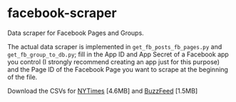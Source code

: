 # facebook-scraper
Data scraper for Facebook Pages and Groups.

The actual data scraper is implemented in `get_fb_posts_fb_pages.py` and `get_fb_group_to_db.py`; fill in the App ID and App Secret of a Facebook app you control (I strongly recommend creating an app just for this purpose) and the Page ID of the Facebook Page you want to scrape at the beginning of the file.

Download the CSVs for [NYTimes](https://dl.dropboxusercontent.com/u/2017402/nytimes_facebook_statuses.zip) [4.6MB] and [BuzzFeed](https://dl.dropboxusercontent.com/u/2017402/buzzfeed_facebook_statuses.zip) [1.5MB]